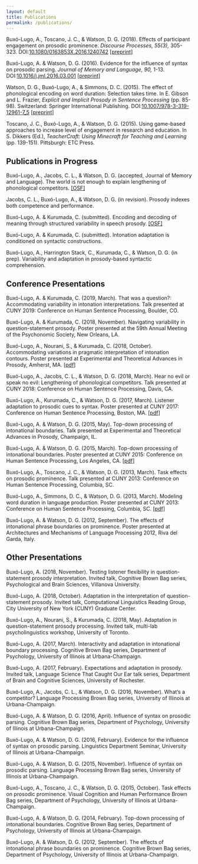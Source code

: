 ```yaml
---
layout: default
title: Publications
permalink: /publications/
---
```


Buxó-Lugo, A., Toscano, J. C., & Watson, D. G. (2018). Effects of participant engagement on prosodic prominence. *Discourse Processes, 55(3),* 305-323. DOI:[10.1080/0163853X.2016.1240742](https://doi.org/10.1080/0163853X.2016.1240742) [[preprint]]({{site.baseurl}}/assets/Minecraft_Preprint.pdf)

Buxó-Lugo, A. & Watson, D. G. (2016).  Evidence for the influence of syntax on prosodic parsing. *Journal of Memory and Language, 90,* 1-13. DOI:[10.1016/j.jml.2016.03.001](https://doi.org/10.1016/j.jml.2016.03.001) [[preprint]]({{site.baseurl}}/assets/Syntax_and_Prosodic_Parsing_Preprint.pdf)

Watson, D. G., Buxó-Lugo, A., & Simmons, D. C. (2015). The effect of phonological encoding on word duration: Selection takes time.  In E. Gibson and L. Frazier, *Explicit and Implicit Prosody in Sentence Processing* (pp. 85-98). Switzerland: Springer International Publishing. DOI:[10.1007/978-3-319-12961-7_5](https://doi.org/10.1007/978-3-319-12961-7_5) [[preprint]]({{site.baseurl}}/assets/Phonological_Encoding_Preprint.pdf)

Toscano, J. C., Buxó-Lugo, A., & Watson, D. G. (2015). Using game-based approaches to increase level of engagement in research and education. In S. Dikkers (Ed.), *TeacherCraft: Using Minecraft for Teaching and Learning* (pp. 139-151). Pittsburgh: ETC Press.

## Publications in Progress

Buxó-Lugo, A., Jacobs, C. L., & Watson, D. G. (accepted, Journal of Memory and Language). The world is not enough to explain lengthening of phonological competitors. [[OSF]](https://osf.io/ef5wu/)

Jacobs, C. L., Buxó-Lugo, A., & Watson, D. G. (in revision). Prosody indexes both competence and performance.

Buxó-Lugo, A. & Kurumada, C. (submitted). Encoding and decoding of meaning through structured variability in speech prosody. [[OSF]](https://psyarxiv.com/9y7xj/)

Buxó-Lugo, A. & Kurumada, C. (submitted). Intonation adaptation is conditioned on syntactic constructions.

Buxó-Lugo, A., Harrington Stack, C., Kurumada, C., & Watson, D. G. (in prep). Variability and adaptation in prosody-based syntactic comprehension.

## Conference Presentations

Buxó-Lugo, A. & Kurumada, C. (2019, March). That was a question?: Accommodating variability in intonation interpretations. Talk presented at CUNY 2019: Conference on Human Sentence Processing, Boulder, CO.

Buxó-Lugo, A. & Kurumada, C. (2018, November). Navigating variability in question-statement prosody. Poster presented at the 59th Annual Meeting of the Psychonomic Society, New Orleans, LA.

Buxó-Lugo, A., Nourani, S., & Kurumada, C. (2018, October). Accommodating variations in pragmatic interpretation of intonation contours. Poster presented at Experimental and Theoretical Advances in Prosody, Amherst, MA. [[pdf]]({{site.baseurl}}/assets/ETAP_Poster_QS_Adaptation.pdf)

Buxó-Lugo, A., Jacobs, C. L., & Watson, D. G. (2018, March). Hear no evil or speak no evil: Lengthening of phonological competitors. Talk presented at CUNY 2018: Conference on Human Sentence Processing, Davis, CA.

Buxó-Lugo, A., Kurumada, C., & Watson, D. G. (2017, March). Listener adaptation to prosodic cues to syntax. Poster presented at CUNY 2017: Conference on Human Sentence Processing, Boston, MA. [[pdf]]({{site.baseurl}}/assets/CUNYBoundaryAdaptationABL.pdf)

Buxó-Lugo, A. & Watson, D. G. (2015, May). Top-down processing of intonational boundaries. Talk presented at Experimental and Theoretical Advances in Prosody, Champaign, IL. 

Buxó-Lugo, A. & Watson, D. G. (2015, March). Top-down processing of intonational boundaries. Poster presented at CUNY 2015: Conference on Human Sentence Processing, Los Angeles, CA. [[pdf]]({{site.baseurl}}/assets/TopDownBoundary_poster.pdf)

Buxó-Lugo, A., Toscano, J. C., & Watson, D. G. (2013, March). Task effects on prosodic prominence. Talk presented at CUNY 2013: Conference on Human Sentence Processing, Columbia, SC.

Buxó-Lugo, A., Simmons, D. C., & Watson, D. G. (2013, March). Modeling word duration in language production. Poster presented at CUNY 2013: Conference on Human Sentence Processing, Columbia, SC. [[pdf]]({{site.baseurl}}/assets/SRN_CUNY_poster.pdf)

Buxó-Lugo, A. & Watson, D. G. (2012, September). The effects of intonational phrase boundaries on prominence. Poster presented at Architectures and Mechanisms of Language Processing 2012, Riva del Garda, Italy. 

## Other Presentations

Buxó-Lugo, A. (2018, November). Testing listener flexibility in question-statement prosody interpretation. Invited talk, Cognitive Brown Bag series, Psychological and Brain Sciences, Villanova University.

Buxó-Lugo, A. (2018, October). Adaptation in the interpretation of question-statement prosody. Invited talk, Computational Linguistics Reading Group, City University of New York (CUNY) Graduate Center.

Buxó-Lugo, A., Nourani, S., & Kurumada, C. (2018, May). Adaptation in question-statement prosody processing. Invited talk, multi-lab psycholinguistics workshop, University of Toronto.

Buxó-Lugo, A. (2017, March). Interactivity and adaptation in intonational boundary processing. Cognitive Brown Bag series, Department of Psychology, University of Illinois at Urbana-Champaign.

Buxó-Lugo, A. (2017, February).  Expectations and adaptation in prosody. Invited talk, Language Science That Caught Our Ear talk series, Department of Brain and Cognitive Sciences, University of Rochester.

Buxó-Lugo, A., Jacobs, C. L., & Watson, D. G. (2016, November). What’s a competitor? Language Processing Brown Bag series, University of Illinois at Urbana-Champaign.

Buxó-Lugo, A. & Watson, D. G. (2016, April). Influence of syntax on prosodic parsing. Cognitive Brown Bag series, Department of Psychology, University of Illinois at Urbana-Champaign.

Buxó-Lugo, A. & Watson, D. G. (2016, February). Evidence for the influence of syntax on prosodic parsing. Linguistics Department Seminar, University of Illinois at Urbana-Champaign.

Buxó-Lugo, A. & Watson, D. G. (2015, November). Influence of syntax on prosodic parsing. Language Processing Brown Bag series, University of Illinois at Urbana-Champaign.

Buxó-Lugo, A., Toscano, J. C., & Watson, D. G. (2015, October). Task effects on prosodic prominence. Visual Cognition and Human Performance Brown Bag series, Department of Psychology, University of Illinois at Urbana-Champaign.

Buxó-Lugo, A. & Watson, D. G. (2014, February). Top-down processing of intonational boundaries. Cognitive Brown Bag series, Department of Psychology, University of Illinois at Urbana-Champaign.

Buxó-Lugo, A. & Watson, D. G. (2012, September). The effects of intonational phrase boundaries on prominence. Cognitive Brown Bag series, Department of Psychology, University of Illinois at Urbana-Champaign.


